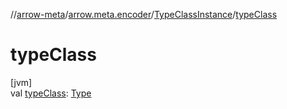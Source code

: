 //[arrow-meta](../../../index.md)/[arrow.meta.encoder](../index.md)/[TypeClassInstance](index.md)/[typeClass](type-class.md)

# typeClass

[jvm]\
val [typeClass](type-class.md): [Type](../../arrow.meta.ast/-type/index.md)
